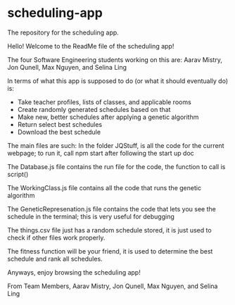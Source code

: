 # scheduling-app
The repository for the scheduling app.

Hello! Welcome to the ReadMe file of the scheduling app!

The four Software Engineering students working on this are:
Aarav Mistry, Jon Qunell, Max Nguyen, and Selina Ling

In terms of what this app is supposed to do (or what it should eventually do) is:
  - Take teacher profiles, lists of classes, and applicable rooms
  - Create randomly generated schedules based on that
  - Make new, better schedules after applying a genetic algorithm
  - Return select best schedules
  - Download the best schedule
  
The main files are such:
  In the folder JQStuff, is all the code for the current webpage; to run it, call npm start after following the start up doc

  The Database.js file contains the run file for the code, the function to call is script()

  The WorkingClass.js file contains all the code that runs the genetic algorithm

  The GeneticRepresenation.js file contains the code that lets you see the schedule in the terminal; this is very useful for debugging

  The things.csv file just has a random schedule stored, it is just used to check if other files work properly.

The fitness function will be your friend, it is used to determine the best schedule and rank all schedules.

Anyways, enjoy browsing the scheduling app!

From Team Members,
Aarav Mistry, Jon Qunell, Max Nguyen, and Selina Ling
